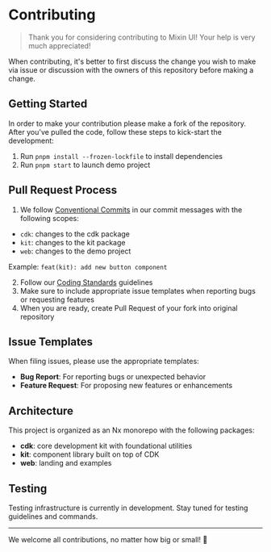 # Contributing

> Thank you for considering contributing to Mixin UI! Your help is very much appreciated!

When contributing, it's better to first discuss the change you wish to make via issue or discussion with the owners of this repository before making a change.

## Getting Started

In order to make your contribution please make a fork of the repository. After you've pulled the code, follow these steps to kick-start the development:

1. Run `pnpm install --frozen-lockfile` to install dependencies
2. Run `pnpm start` to launch demo project

## Pull Request Process

1. We follow [Conventional Commits](https://www.conventionalcommits.org/) in our commit messages with the following scopes:
  - `cdk`: changes to the cdk package
  - `kit`: changes to the kit package
  - `web`: changes to the demo project

   Example: `feat(kit): add new button component`

2. Follow our [Coding Standards](./CODING_STANDARDS.md) guidelines
3. Make sure to include appropriate issue templates when reporting bugs or requesting features
4. When you are ready, create Pull Request of your fork into original repository

## Issue Templates

When filing issues, please use the appropriate templates:

- **Bug Report**: For reporting bugs or unexpected behavior
- **Feature Request**: For proposing new features or enhancements

## Architecture

This project is organized as an Nx monorepo with the following packages:

- **cdk**: core development kit with foundational utilities
- **kit**: component library built on top of CDK
- **web**: landing and examples

## Testing

Testing infrastructure is currently in development. Stay tuned for testing guidelines and commands.

---

We welcome all contributions, no matter how big or small! 🚀
